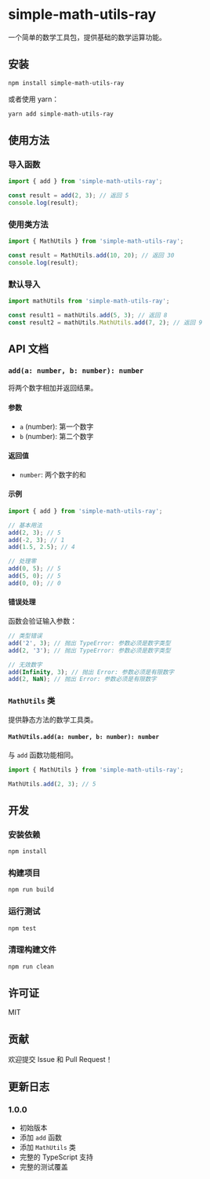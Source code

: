 # simple-math-utils-ray

一个简单的数学工具包，提供基础的数学运算功能。

## 安装

```bash
npm install simple-math-utils-ray
```

或者使用 yarn：

```bash
yarn add simple-math-utils-ray
```

## 使用方法

### 导入函数

```typescript
import { add } from 'simple-math-utils-ray';

const result = add(2, 3); // 返回 5
console.log(result);
```

### 使用类方法

```typescript
import { MathUtils } from 'simple-math-utils-ray';

const result = MathUtils.add(10, 20); // 返回 30
console.log(result);
```

### 默认导入

```typescript
import mathUtils from 'simple-math-utils-ray';

const result1 = mathUtils.add(5, 3); // 返回 8
const result2 = mathUtils.MathUtils.add(7, 2); // 返回 9
```

## API 文档

### `add(a: number, b: number): number`

将两个数字相加并返回结果。

#### 参数

- `a` (number): 第一个数字
- `b` (number): 第二个数字

#### 返回值

- `number`: 两个数字的和

#### 示例

```typescript
import { add } from 'simple-math-utils-ray';

// 基本用法
add(2, 3); // 5
add(-2, 3); // 1
add(1.5, 2.5); // 4

// 处理零
add(0, 5); // 5
add(5, 0); // 5
add(0, 0); // 0
```

#### 错误处理

函数会验证输入参数：

```typescript
// 类型错误
add('2', 3); // 抛出 TypeError: 参数必须是数字类型
add(2, '3'); // 抛出 TypeError: 参数必须是数字类型

// 无效数字
add(Infinity, 3); // 抛出 Error: 参数必须是有限数字
add(2, NaN); // 抛出 Error: 参数必须是有限数字
```

### `MathUtils` 类

提供静态方法的数学工具类。

#### `MathUtils.add(a: number, b: number): number`

与 `add` 函数功能相同。

```typescript
import { MathUtils } from 'simple-math-utils-ray';

MathUtils.add(2, 3); // 5
```

## 开发

### 安装依赖

```bash
npm install
```

### 构建项目

```bash
npm run build
```

### 运行测试

```bash
npm test
```

### 清理构建文件

```bash
npm run clean
```

## 许可证

MIT

## 贡献

欢迎提交 Issue 和 Pull Request！

## 更新日志

### 1.0.0

- 初始版本
- 添加 `add` 函数
- 添加 `MathUtils` 类
- 完整的 TypeScript 支持
- 完整的测试覆盖 